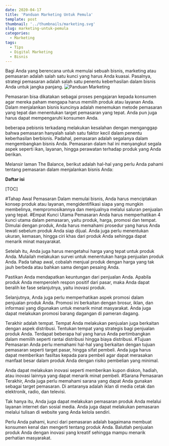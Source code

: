 ```yaml
---
date: 2020-04-17
title: 'Panduan Marketing Untuk Pemula'
template: post
thumbnail: '../thumbnails/marketing.svg'
slug: marketing-untuk-pemula
categories:
  - Marketing
tags:
  - Tips
  - Digital Marketing
  - Bisnis
---
```


Bagi Anda yang berencana untuk memulai sebuah bisnis, marketing atau pemasaran adalah salah satu kunci yang harus Anda kuasai. Pasalnya, strategi pemasaran adalah salah satu penentu keberhasilan dalam bisnis Anda untuk jangka panjang.
![Panduan Marketing](github.com/tirastudio/blogku/blob/master/content/images/Panduan-marketing-untuk-pemula.jpg)

Pemasaran bisa dikatakan sebagai proses pengajaran kepada konsumen agar mereka paham mengapa harus memilih produk atau layanan Anda. Dalam menjalankan bisnis kuncinya adalah menemukan metode pemasaran yang tepat dan menentukan target pemasaran yang tepat. Anda pun juga harus dapat mempengaruhi konsumen Anda.

beberapa pebisnis terkadang melakukan kesalahan dengan menganggap bahwa pemasaran hanyalah salah satu faktor kecil dalam penentu keberhasilan berbisnis. Padahal, pemasaran adalah segalanya dalam mengembangkan bisnis Anda. Pemasaran dalam hal ini menyangkut segala aspek seperti ikan, layanan, hingga perawatan terhadap produk yang Anda berikan.

Melansir laman The Balance, berikut adalah hal-hal yang perlu Anda pahami tentang pemasaran dalam menjalankan bisnis Anda:

**Daftar isi**

[TOC]

#Tahap Awal Pemasaran
Dalam memulai bisnis, Anda harus menciptakan konsep produk atau layanan, mengidentifikasi siapa yang mungkin membelinya, mempromosikannya dan menjualnya melalui saluran penjualan yang tepat.
#Empat Kunci Utama Pemasaran
Anda harus memperhatikan 4 kunci utama dalam pemasaran, yaitu produk, harga, promosi dan tempat. Dimulai dengan produk, Anda harus memahami prosedur yang harus Anda lewati sebelum produk Anda siap dijual. Anda juga perlu menentukan ukuran, kemasan, hingga ciri khas dari produk Anda sehingga dapat menarik minat masyarakat.

Setelah itu, Anda juga harus mengetahui harga yang tepat untuk produk Anda. Mulailah melakukan survei untuk menentukan harga penjualan produk Anda. Pada tahap awal, cobalah menjual produk dengan harga yang tak jauh berbeda atau bahkan sama dengan pesaing Anda.

Pastikan Anda mendapatkan keuntungan dari penjualan Anda. Apabila produk Anda memperoleh respon positif dari pasar, maka Anda dapat beralih ke fase selanjutnya, yaitu inovasi produk.

Selanjutnya, Anda juga perlu memperhatikan aspek promosi dalam penjualan produk Anda. Promosi ini berkaitan dengan brosur, iklan, dan informasi yang digunakan untuk menarik minat masyarakat. Anda juga dapat melakukan promosi barang dagangan di pameran dagang.

Terakhir adalah tempat. Tempat Anda melakukan penjualan juga berkaitan dengan aspek distribusi. Tentukan tempat yang strategis bagi penjualan produk Anda. Terdapat beberapa hal yang harus Anda pertimbangkan dalam memilih seperti rantai distribusi hingga biaya distribusi.
#Tujuan Pemasaran
Anda perlu memahami hal-hal yang berkaitan dengan tujuan pemasaran seperti target pasar, hingga sifat pembeli. Anda juga harus dapat memberikan fasiltas kepada para pembeli agar dapat merasakan manfaat besar dalam produk Anda dengan risiko pembelian yang minimal.

Anda dapat melakukan inovasi seperti memberikan kupon diskon, hadiah, atau inovasi lainnya yang dapat menarik minat pembeli.
#Sarana Pemasaran
Terakhir, Anda juga perlu memahami sarana yang dapat Anda gunakan sebagai target pemasaran. Di antaranya adalah iklan di media cetak dan elektronik, radio, dan televisi.

Tak hanya itu, Anda juga dapat melakukan pemasaran produk Anda melalui layanan internet dan sosial media. Anda juga dapat melakukan pemasaran melalui tulisan di website yang Anda kelola sendiri.

Perlu Anda pahami, kunci dari pemasaran adalah bagaimana membuat konsumen kenal dan mengerti tentang produk Anda. Balutlah penjualan produk Anda dengan inovasi yang kreatif sehingga mampu menarik perhatian masyarakat.

